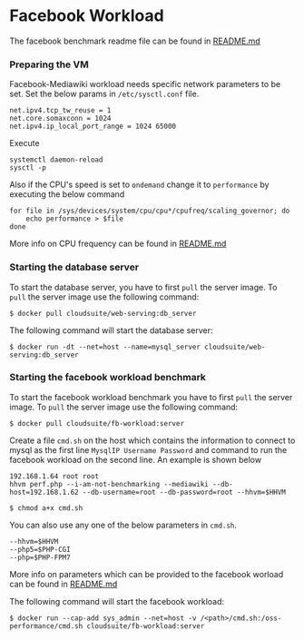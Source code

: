 # Facebook Workload

The facebook benchmark readme file can be found in [README.md](https://github.com/facebookarchive/oss-performance/blob/v2019.02.13.00/README.md)

### Preparing the VM
Facebook-Mediawiki workload needs specific network parameters to be set. Set the below params in `/etc/sysctl.conf` file.
```
net.ipv4.tcp_tw_reuse = 1
net.core.somaxconn = 1024
net.ipv4.ip_local_port_range = 1024 65000
```

Execute
```
systemctl daemon-reload
sysctl -p
```

Also if the CPU's speed is set to `ondemand` change it to `performance` by executing the below command
```
for file in /sys/devices/system/cpu/cpu*/cpufreq/scaling_governor; do
	echo performance > $file
done
```

More info on CPU frequency can be found in [README.md](https://github.com/facebookarchive/oss-performance/blob/v2019.02.13.00/cpufreq.md)

### Starting the database server ####
To start the database server, you have to first `pull` the server image. To `pull` the server image use the following command:

    $ docker pull cloudsuite/web-serving:db_server

The following command will start the database server:

    $ docker run -dt --net=host --name=mysql_server cloudsuite/web-serving:db_server


### Starting the facebook workload benchmark ####
To start the facebook workload benchmark you have to first `pull` the server image. To `pull` the server image use the following command:

    $ docker pull cloudsuite/fb-workload:server
    
Create a file `cmd.sh` on the host which contains the information to connect to mysql as the first line `MysqlIP Username Password` and command to run the facebook workload on the second line. An example is shown below
```
192.168.1.64 root root
hhvm perf.php --i-am-not-benchmarking --mediawiki --db-host=192.168.1.62 --db-username=root --db-password=root --hhvm=$HHVM
    
$ chmod a+x cmd.sh
```
You can also use any one of the below parameters in `cmd.sh`.
```
--hhvm=$HHVM
--php5=$PHP-CGI
--php=$PHP-FPM7
```

More info on parameters which can be provided to the facebook worload can be found in [README.md](https://github.com/facebookarchive/oss-performance/blob/v2019.02.13.00/README.md)

The following command will start the facebook workload:

    $ docker run --cap-add sys_admin --net=host -v /<path>/cmd.sh:/oss-performance/cmd.sh cloudsuite/fb-workload:server
